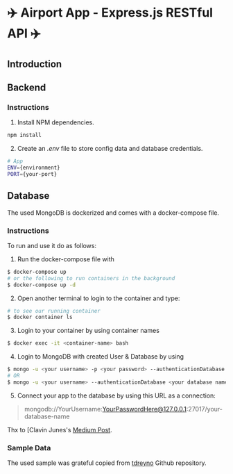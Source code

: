 # :airplane: Airport App - Express.js RESTful API :airplane:

## Introduction

## Backend

### Instructions

1) Install NPM dependencies.

```bash
npm install
```

2) Create an _.env_ file to store config data and database credentials.

```bash
# App
ENV={environment}
PORT={your-port}
```



## Database

The used MongoDB is dockerized and comes with a docker-compose file. 

### Instructions

To run and use it do as follows:

1) Run the docker-compose file with

```bash
$ docker-compose up
# or the following to run containers in the background
$ docker-compose up -d 
```
2) Open another terminal to login to the container and type:

```bash
# to see our running container
$ docker container ls 
```
3) Login to your container by using container names

```bash
$ docker exec -it <container-name> bash
```
4) Login to MongoDB with created User & Database by using

```bash
$ mongo -u <your username> -p <your password> --authenticationDatabase <your database name>
# OR
$ mongo -u <your username> --authenticationDatabase <your database name>
```

5) Connect your app to the database by using this URL as a connection:
> mongodb://YourUsername:YourPasswordHere@127.0.0.1:27017/your-database-name

Thx to [Clavin Junes's [Medium Post](https://medium.com/faun/managing-mongodb-on-docker-with-docker-compose-26bf8a0bbae3).

### Sample Data

The used sample was grateful copied from [tdreyno](https://gist.github.com/tdreyno/4278655) Github repository.